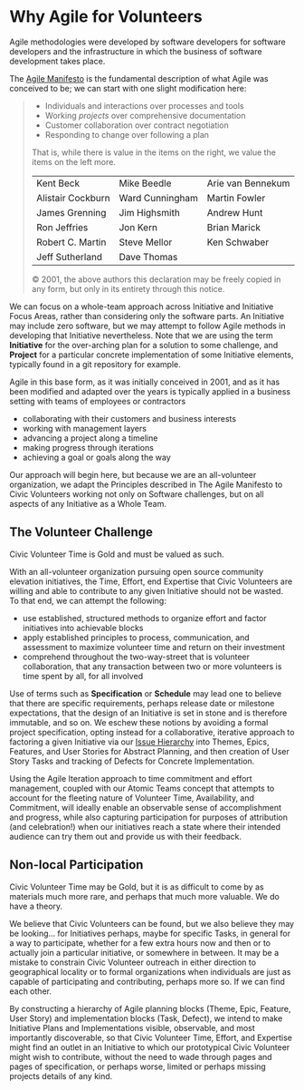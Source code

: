 <!--
 Copyright (C) 2024 Innovate for Vegas Foundation
 
 This file is part of doc-agile-for-volunteers.
 
 doc-agile-for-volunteers is free software: you can redistribute it and/or modify
 it under the terms of the GNU General Public License as published by
 the Free Software Foundation, either version 3 of the License, or
 (at your option) any later version.
 
 doc-agile-for-volunteers is distributed in the hope that it will be useful,
 but WITHOUT ANY WARRANTY; without even the implied warranty of
 MERCHANTABILITY or FITNESS FOR A PARTICULAR PURPOSE.  See the
 GNU General Public License for more details.
 
 You should have received a copy of the GNU General Public License
 along with doc-agile-for-volunteers.  If not, see <https://www.gnu.org/licenses/>.
-->

# Why Agile for Volunteers

Agile methodologies were developed by software developers for software developers and the infrastructure in which the business of software development takes place.

The [Agile Manifesto](http://agilemanifesto.org/) is the fundamental description of what Agile was conceived to be; we can start with one slight modification here:

> - Individuals and interactions over processes and tools
> - Working *projects* over comprehensive documentation
> - Customer collaboration over contract negotiation
> - Responding to change over following a plan
>  
> That is, while there is value in the items on the right, we value the items on the left more.
>
> |                   |                 |                   |
> |-------------------|-----------------|-------------------|
> | Kent Beck         | Mike Beedle     | Arie van Bennekum |
> | Alistair Cockburn | Ward Cunningham | Martin Fowler     |
> | James Grenning    | Jim Highsmith   | Andrew Hunt       |
> | Ron Jeffries      | Jon Kern        | Brian Marick      |
> | Robert C. Martin  | Steve Mellor    | Ken Schwaber      |
> | Jeff Sutherland   | Dave Thomas     |                   |
>
> © 2001, the above authors this declaration may be freely copied in any form, but only in its entirety through this notice.

We can focus on a whole-team approach across Initiative and Initiative Focus Areas, rather than considering only the software parts. An Initiative may include zero software, but we may attempt to follow Agile methods in developing that Initiative nevertheless. Note that we are using the term **Initiative** for the over-arching plan for a solution to some challenge, and **Project** for a particular concrete implementation of some Initiative elements, typically found in a git repository for example.

 Agile in this base form, as it was initially conceived in 2001, and as it has been modified and adapted over the years is typically applied in a business setting with teams of employees or contractors

- collaborating with their customers and business interests
- working with management layers
- advancing a project along a timeline
- making progress through iterations
- achieving a goal or goals along the way

Our approach will begin here, but because we are an all-volunteer organization, we adapt the Principles described in The Agile Manifesto to Civic Volunteers working not only on Software challenges, but on all aspects of any Initiative as a Whole Team.

## The Volunteer Challenge

Civic Volunteer Time is Gold and must be valued as such.

With an all-volunteer organization pursuing open source community elevation initiatives, the Time, Effort, end Expertise that Civic Volunteers are willing and able to contribute to any given Initiative should not be wasted. To that end, we can attempt the following:

- use established, structured methods to organize effort and factor initiatives into achievable blocks
- apply established principles to process, communication, and assessment to maximize volunteer time and return on their investment
- comprehend throughout the two-way-street that is volunteer collaboration, that any transaction between two or more volunteers is time spent by all, for all involved

Use of terms such as **Specification** or **Schedule** may lead one to believe that there are specific requirements, perhaps release date or milestone expectations, that the design of an Initiative is set in stone and is therefore immutable, and so on. We eschew these notions by avoiding a formal project specification, opting instead for a collaborative, iterative approach to factoring a given Initiative via our [Issue Hierarchy](hierarchy.md) into Themes, Epics, Features, and User Stories for Abstract Planning, and then creation of User Story Tasks and tracking of Defects for Concrete Implementation.

Using the Agile Iteration approach to time commitment and effort management, coupled with our Atomic Teams concept that attempts to account for the fleeting nature of Volunteer Time, Availability, and Commitment, will ideally enable an observable sense of accomplishment and progress, while also capturing participation for purposes of attribution (and celebration!) when our initiatives reach a state where their intended audience can try them out and provide us with their feedback.

## Non-local Participation

Civic Volunteer Time may be Gold, but it is as difficult to come by as materials much more rare, and perhaps that much more valuable. We do have a theory.

We believe that Civic Volunteers can be found, but we also believe they may be looking… for Initiatives perhaps, maybe for specific Tasks, in general for a way to participate, whether for a few extra hours now and then or to actually join a particular initiative, or somewhere in between. It may be a mistake to constrain Civic Volunteer outreach in either direction to geographical locality or to formal organizations when individuals are just as capable of participating and contributing, perhaps more so. If we can find each other.

By constructing a hierarchy of Agile planning blocks (Theme, Epic, Feature, User Story) and implementation blocks (Task, Defect), we intend to make Initiative Plans and Implementations visible, observable, and most importantly discoverable, so that Civic Volunteer Time, Effort, and Expertise might find an outlet in an Initiative to which our prototypical Civic Volunteer might wish to contribute, without the need to wade through pages and pages of specification, or perhaps worse, limited or perhaps missing projects details of any kind.
